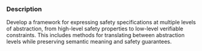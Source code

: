 ### Description

Develop a framework for expressing safety specifications at multiple levels of abstraction, from high-level safety properties to low-level verifiable constraints. This includes methods for translating between abstraction levels while preserving semantic meaning and safety guarantees.
